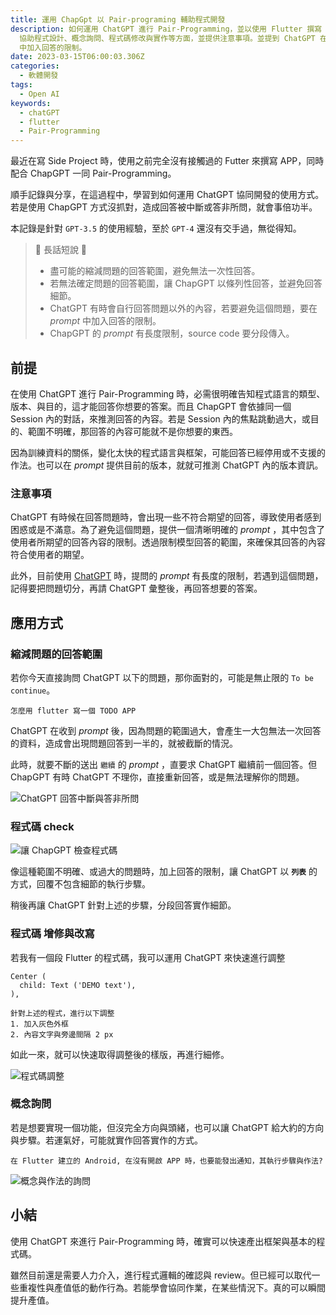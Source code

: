 ```yaml
---
title: 運用 ChapGpt 以 Pair-programing 輔助程式開發
description: 如何運用 ChatGPT 進行 Pair-Programming，並以使用 Flutter 撰寫 APP 為例，如何利用 ChatGPT
  協助程式設計、概念詢問、程式碼修改與實作等方面，並提供注意事項。並提到 ChatGPT 在回答問題時有時會回答與問題無關的內容，使用者需要在 prompt
  中加入回答的限制。
date: 2023-03-15T06:00:03.306Z
categories:
  - 軟體開發
tags:
  - Open AI
keywords:
  - chatGPT
  - flutter
  - Pair-Programming
---
```


最近在寫 Side Project 時，使用之前完全沒有接觸過的 Futter 來撰寫 APP，同時配合 ChapGPT 一同 Pair-Programming。

順手記錄與分享，在這過程中，學習到如何運用 ChatGPT 協同開發的使用方式。若是使用 ChapGPT 方式沒抓對，造成回答被中斷或答非所問，就會事倍功半。

本記錄是針對 `GPT-3.5` 的使用經驗，至於 `GPT-4` 還沒有交手過，無從得知。

> 🔖 長話短說 🔖
>
> - 盡可能的縮減問題的回答範圍，避免無法一次性回答。
> - 若無法確定問題的回答範圍，讓 ChapGPT 以條列性回答，並避免回答細節。
> - ChatGPT 有時會自行回答問題以外的內容，若要避免這個問題，要在 _prompt_ 中加入回答的限制。
> - ChapGPT 的 _prompt_ 有長度限制，source code 要分段傳入。

<!--more-->

## 前提

在使用 ChatGPT 進行 Pair-Programming 時，必需很明確告知程式語言的類型、版本、與目的，這才能回答你想要的答案。而且 ChapGPT 會依據同一個 Session 內的對話，來推測回答的內容。若是 Session 內的焦點跳動過大，或目的、範圍不明確，那回答的內容可能就不是你想要的東西。

因為訓練資料的關係，變化太快的程式語言與框架，可能回答已經停用或不支援的作法。也可以在 _prompt_ 提供目前的版本，就就可推測 ChatGPT 內的版本資訊。

### 注意事項

ChatGPT 有時候在回答問題時，會出現一些不符合期望的回答，導致使用者感到困惑或是不滿意。為了避免這個問題，提供一個清晰明確的 _prompt_ ，其中包含了使用者所期望的回答內容的限制。透過限制模型回答的範圍，來確保其回答的內容符合使用者的期望。

此外，目前使用 [ChatGPT](https://chat.openai.com/chat) 時，提問的 _prompt_ 有長度的限制，若遇到這個問題，記得要把問題切分，再請 ChatGPT 彙整後，再回答想要的答案。

## 應用方式

### 縮減問題的回答範圍

若你今天直接詢問 ChatGPT 以下的問題，那你面對的，可能是無止限的 `To be continue`。

``` prompt
怎麼用 flutter 寫一個 TODO APP
```

ChatGPT 在收到 _prompt_ 後，因為問題的範圍過大，會產生一大包無法一次回答的資料，造成會出現問題回答到一半的，就被截斷的情況。

此時，就要不斷的送出 `繼續` 的 _prompt_ ，直要求 ChatGPT 繼續前一個回答。但 ChapGPT 有時 ChatGPT 不理你，直接重新回答，或是無法理解你的問題。

![ChatGPT 回答中斷與答非所問](images/irrelevant-answer.png)

### 程式碼 check

![讓 ChapGPT 檢查程式碼](images/code-review.png)

像這種範圍不明確、或過大的問題時，加上回答的限制，讓 ChatGPT 以 **`列表`** 的方式，回覆不包含細節的執行步驟。

稍後再讓 ChatGPT 針對上述的步驟，分段回答實作細節。

### 程式碼 增修與改寫

若我有一個段 Flutter 的程式碼，我可以運用 ChatGPT 來快速進行調整

```prompt
Center (
  child: Text ('DEMO text'),
),

針對上述的程式，進行以下調整
1. 加入灰色外框
2. 內容文字與旁邊間隔 2 px
```

如此一來，就可以快速取得調整後的樣版，再進行細修。

![程式碼調整](images/modify-code.png)

### 概念詢問

若是想要實現一個功能，但沒完全方向與頭緒，也可以讓 ChatGPT 給大約的方向與步驟。若運氣好，可能就實作回答實作的方式。

``` prompt
在 Flutter 建立的 Android, 在沒有開啟 APP 時，也要能發出通知，其執行步驟與作法?
```

![概念與作法的詢問](images/ask-concept.png)

## 小結

使用 ChatGPT 來進行 Pair-Programming 時，確實可以快速產出框架與基本的程式碼。

雖然目前還是需要人力介入，進行程式邏輯的確認與 review。但已經可以取代一些重複性與產值低的動作行為。若能學會協同作業，在某些情況下。真的可以瞬間提升產值。
